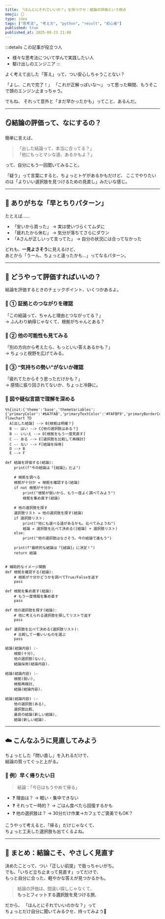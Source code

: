 ```yaml
---
title: 「ほんとにそれでいいの？」を持つクセ：結論の評価という視点
emoji: 🪞
type: idea
tags: ["思考法", "考え方", "python", "result", "初心者"]
published: true
published_at: 2025-08-23 21:00
---
```

:::details この記事が役立つ人
- 様々な思考法について学んで実践したい人
- 駆け出しのエンジニア
:::

よく考えて出した「答え」って、つい安心しちゃうことない？

「よし、これで完了！」
「これが正解っぽいな〜」
って思った瞬間、もうそこで頭のエンジン止まっちゃう。

でもね、
それって意外と「まだ早かったかも」ってこと、あるんだ。

---

## 🪞結論の評価って、なにするの？

簡単に言えば、
> 「出した結論って、本当に合ってる？」  
> 「他にもっとマシな道、あるかもよ？」

って、自分にもう一回聞いてみること。

「疑う」って言葉にすると、ちょっとトゲがあるかもだけど、
ここでやりたいのは「よりいい選択肢を見つけるための見直し」みたいな感じ。

---

## 🌱 ありがちな「早とちりパターン」

たとえば……

- 「安いから買った」 → 実は使いづらくてムダに
- 「疲れたから休む」 → 気分が落ちてさらにダウン
- 「Aさんが正しいって言ってた」 → 自分の状況には合ってなかった

どれも、**一見よさそう**に見えるけど、  
あとから「うーん、ちょっと違ったかも…」ってなるパターン。

---

## 📌 どうやって評価すればいいの？

結論を評価するときのチェックポイント、いくつかあるよ。

### 🔹 ① 証拠とのつながりを確認  
「この結論って、ちゃんと理由とつながってる？」  
→ ふんわり納得じゃなくて、根拠がちゃんとある？

### 🔹 ② 他の可能性も見てみる  
「別の方向から考えたら、もっといい答えあるかも？」  
→ ちょっと視野を広げてみる。

### 🔹 ③ “気持ちの勢い”がないか確認  
「疲れてたからそう思っただけかも？」  
→ 感情に振り回されてないか、ちょっと冷静に。

### 🔹 図や疑似言語で理解を深める
```mermaid
%%{init:{'theme':'base','themeVariables':{'primaryColor':'#6A7FAB','primaryTextColor':'#FAFBF9','primaryBorderColor':'#6A7FAB','lineColor':'#6A7FABCC','textColor':'#6A7FABCC','fontSize':'10px'}}}%%
flowchart TD
  A[出した結論] --> B{根拠は明確？}
  B -- はい --> C{他の選択肢はある？}
  B -- いいえ --> D[根拠をもう一度見直す]
  C -- ある --> E[選択肢を比較して再検討]
  C -- ない --> F[結論を採用]
  D --> B
  E --> F
```

```python:python
def 結論を評価する(結論):
    print(f"今の結論は「{結論}」だよ")

    # 根拠を調べる
    根拠が十分か = 根拠を確認する(結論)
    if not 根拠が十分か:
        print("根拠が弱いから、もう一度よく調べてみよう")
        根拠を集め直す(結論)

    # 他の選択肢を探す
    選択肢リスト = 他の選択肢を探す(結論)
    if 選択肢リスト:
        print("他にも選べる道があるかも。比べてみようね")
        結論 = 選択肢を比べて決める([結論] + 選択肢リスト)
    else:
        print("他の選択肢はなさそう。今の結論で進もう")

    print(f"最終的な結論は「{結論}」に決定！")
    return 結論


# 補助的なイメージ関数
def 根拠を確認する(結論):
    # 根拠が十分かどうかを調べてTrue/Falseを返す
    pass

def 根拠を集め直す(結論):
    # もう一度情報を集め直す
    pass

def 他の選択肢を探す(結論):
    # 他に考えられる選択肢を探してリストで返す
    pass

def 選択肢を比べて決める(選択肢リスト):
    # 比較して一番いいものを選ぶ
    pass
```

```prolog:prolog
結論(結論内容) :- 
    根拠(十分),
    他の選択肢(ない),
    結論採用(結論内容).

結論(結論内容) :-
    根拠(弱い),
    根拠再検討,
    結論(結論内容).

結論(結論内容) :-
    他の選択肢(ある),
    選択肢比較,
    最良の結論(新しい結論),
    結論(新しい結論).
```

---

## ☁️ こんなふうに見直してみよう

ちょっとした「問い直し」を入れるだけで、  
結論の質ってぐっと上がる。

### 🌼 例）早く帰りたい日

> 結論：「今日はもうやめて帰る」

- ❓ 理由は？ → 眠い・集中できない
- ❓ それって一時的？ → ごはん食べたら回復するかも
- ❓ 他の選択肢は？ → 30分だけ作業→カフェでご褒美でもOK？

こうやって考えると、「帰る」だけじゃなくて、  
ちょっと工夫した選択肢も出てくるよね。

---

## 🧩 まとめ：結論こそ、やさしく見直す

決めたことって、つい「正しい前提」で扱っちゃいがち。  
でも、「いちど立ち止まって見直す」ってだけで、  
もっと自分に合った、軽やかな答えが見つかるかも。

> 結論の評価は、間違い探しじゃなくて、  
> **もっとフィットする選択肢を見つける旅**。

だから、
「ほんとにそれでいいのかな？」って  
ちょっとだけ自分に聞いてみるクセ、持ってみよう🌿
